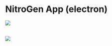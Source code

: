 # NitroGen App (electron)

<img src="https://cdn.discordapp.com/attachments/284707525620662272/1011304256462131312/unknown.png" heigh="50%"><br><br><br>
<img src="https://cdn.discordapp.com/attachments/284707525620662272/1011304652135989428/unknown.png" heigh="50%">
